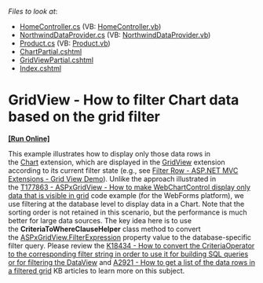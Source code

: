 <!-- default file list -->
*Files to look at*:

* [HomeController.cs](./CS/Controllers/HomeController.cs) (VB: [HomeController.vb](./VB/Controllers/HomeController.vb))
* [NorthwindDataProvider.cs](./CS/Models/NorthwindDataProvider.cs) (VB: [NorthwindDataProvider.vb](./VB/Models/NorthwindDataProvider.vb))
* [Product.cs](./CS/Models/Product.cs) (VB: [Product.vb](./VB/Models/Product.vb))
* [ChartPartial.cshtml](./CS/Views/Home/ChartPartial.cshtml)
* [GridViewPartial.cshtml](./CS/Views/Home/GridViewPartial.cshtml)
* [Index.cshtml](./CS/Views/Home/Index.cshtml)
<!-- default file list end -->
# GridView - How to filter Chart data based on the grid filter
<!-- run online -->
**[[Run Online]](https://codecentral.devexpress.com/t323440/)**
<!-- run online end -->


<p>This example illustrates how to display only those data rows in the <a href="https://documentation.devexpress.com/#AspNet/CustomDocument9972">Chart</a> extension, which are displayed in the <a href="https://documentation.devexpress.com/#AspNet/CustomDocument8998">GridView</a> extension according to its current filter state (e.g., see <a href="http://demos.devexpress.com/MVCxGridViewDemos/Filtering/FilterRow">Filter Row - ASP.NET MVC Extensions - Grid View Demo</a>). Unlike the approach illustrated in the <a href="https://www.devexpress.com/Support/Center/p/T177863">T177863 - ASPxGridView - How to make WebChartControl display only data that is visible in grid</a> code example (for the WebForms platform), we use filtering at the database level to display data in a Chart. Note that the sorting order is not retained in this scenario, but the performance is much better for large data sources. The key idea here is to use the <strong>CriteriaToWhereClauseHelper</strong> class method to convert the <a href="https://documentation.devexpress.com/#AspNet/DevExpressWebASPxGridView_FilterExpressiontopic">ASPxGridView.FilterExpression</a> property value to the database-specific filter query. Please review the <a href="https://www.devexpress.com/Support/Center/p/K18434">K18434 - How to convert the CriteriaOperator to the corresponding filter string in order to use it for building SQL queries or for filtering the DataView</a> and <a href="https://www.devexpress.com/Support/Center/p/A2921">A2921 - How to get a list of the data rows in a filtered grid</a> KB articles to learn more on this subject.</p>

<br/>


